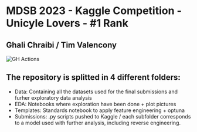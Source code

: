 # MDSB 2023 - Kaggle Competition - Unicyle Lovers - #1 Rank 
## Ghali Chraibi / Tim Valencony
![GH Actions](https://github.com/ramp-kits/bike_counters/actions/workflows/main.yml/badge.svg)

## The repository is splitted in 4 different folders:
 - Data: Containing all the datasets used for the final submissions and furher exploratory data analysis
 - EDA: Notebooks where exploration have been done + plot pictures 
 - Templates: Standards notebook to apply feature engineering + optuna
 - Submissions: .py scripts pushed to Kaggle / each subfolder corresponds to a model used with further analysis, including reverse engineering.


